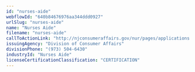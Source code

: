 ```yaml
---
id: "nurses-aide"
webflowId: "640b84676976aa344ddd0927"
urlSlug: "nurses-aide"
name: "Nurses Aide"
filename: "nurses-aide"
callToActionLink: "http://njconsumeraffairs.gov/nur/pages/applications.aspx"
issuingAgency: "Division of Consumer Affairs"
divisionPhone: "(973) 504-6430"
industryId: "Nurses Aide"
licenseCertificationClassification: "CERTIFICATION"
---
```

